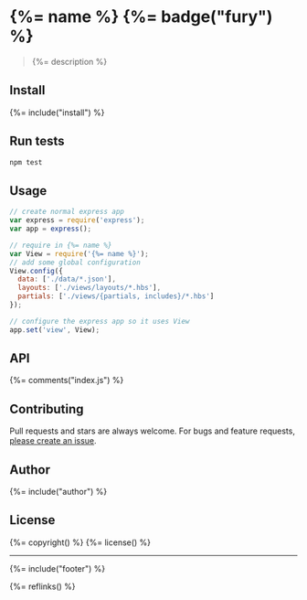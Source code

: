 # {%= name %} {%= badge("fury") %}

> {%= description %}

## Install
{%= include("install") %}

## Run tests

```bash
npm test
```

## Usage

```js
// create normal express app
var express = require('express');
var app = express();

// require in {%= name %}
var View = require('{%= name %}');
// add some global configuration
View.config({
  data: ['./data/*.json'],
  layouts: ['./views/layouts/*.hbs'],
  partials: ['./views/{partials, includes}/*.hbs']
});

// configure the express app so it uses View
app.set('view', View);
```

## API
{%= comments("index.js") %}

## Contributing
Pull requests and stars are always welcome. For bugs and feature requests, [please create an issue][issues].

## Author
{%= include("author") %}

## License
{%= copyright() %}
{%= license() %}

***

{%= include("footer") %}

[issues]: https://github.com/doowb/express-template/issues
{%= reflinks() %}
